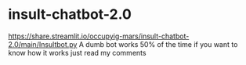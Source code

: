 # insult-chatbot-2.0
https://share.streamlit.io/occupyig-mars/insult-chatbot-2.0/main/Insultbot.py
A dumb bot works 50% of the time if you want to know how it works just read my comments
